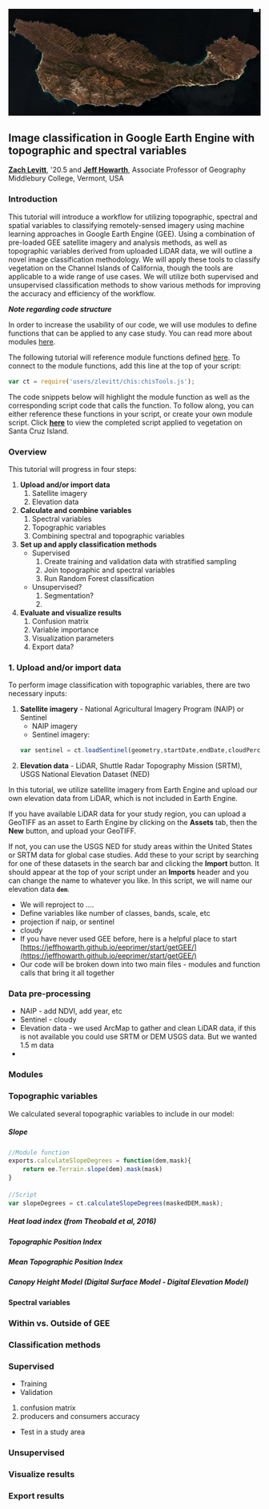 ![](header.png "Image classification in Earth Engine")

## Image classification in Google Earth Engine with topographic and spectral variables
[**Zach Levitt**](https://zachlevitt.github.io), '20.5 and [**Jeff Howarth**](https://jeffhowarth.github.io/), Associate Professor of Geography</br>
Middlebury College, Vermont, USA

### Introduction

This tutorial will introduce a workflow for utilizing topographic, spectral and spatial variables to classifying remotely-sensed imagery using machine learning approaches in Google Earth Engine (GEE). Using a combination of pre-loaded GEE satellite imagery and analysis methods, as well as topographic variables derived from uploaded LiDAR data, we will outline a novel image classification methodology. We will apply these tools to classify vegetation on the Channel Islands of California, though the tools are applicable to a wide range of use cases. We will utilize both supervised and unsupervised classification methods to show various methods for improving the accuracy and efficiency of the workflow.

***Note regarding code structure***

In order to increase the usability of our code, we will use modules to define functions that can be applied to any case study. You can read more about modules [here](https://medium.com/google-earth/making-it-easier-to-reuse-code-with-earth-engine-script-modules-2e93f49abb13). 

The following tutorial will reference module functions defined [here](https://code.earthengine.google.com/9ef0eb7a802163ba97e51a94a754379d). To connect to the module functions, add this line at the top of your script:

```javascript
var ct = require('users/zlevitt/chis:chisTools.js');
```

The code snippets below will highlight the module function as well as the corresponding script code that calls the function. To follow along, you can either reference these functions in your script, or create your own module script. Click [**here**](https://code.earthengine.google.com/ba0f64848eddfbce06369aa8cdbe21be) to view the completed script applied to vegetation on Santa Cruz Island.

### Overview

This tutorial will progress in four steps:

1. **Upload and/or import data**
	1. Satellite imagery
	2. Elevation data
2. **Calculate and combine variables**
	1. Spectral variables
	2. Topographic variables
	3. Combining spectral and topographic variables
3. **Set up and apply classification methods**
	* Supervised
		1. Create training and validation data with stratified sampling
		2. Join topographic and spectral variables
		3. Run Random Forest classification
	* Unsupervised?
		1. Segmentation?
		2. 
4. **Evaluate and visualize results**
	1. Confusion matrix
	2. Variable importance
	3. Visualization parameters
	4. Export data?

### 1. Upload and/or import data

To perform image classification with topographic variables, there are two necessary inputs:

1. **Satellite imagery** - National Agricultural Imagery Program (NAIP) or Sentinel
	* NAIP imagery
	* Sentinel imagery:
	 ```javascript
	 var sentinel = ct.loadSentinel(geometry,startDate,endDate,cloudPercentage);
	 ```
2. **Elevation data** - LiDAR, Shuttle Radar Topography Mission (SRTM), USGS National Elevation Dataset (NED)

In this tutorial, we utilize satellite imagery from Earth Engine and upload our own elevation data from LiDAR, which is not included in Earth Engine. 

If you have available LiDAR data for your study region, you can upload a GeoTIFF as an asset to Earth Engine by clicking on the **Assets** tab, then the **New** button, and upload your GeoTIFF. 

If not, you can use the USGS NED for study areas within the United States or SRTM data for global case studies. Add these to your script by searching for one of these datasets in the search bar and clicking the **Import** button. It should appear at the top of your script under an **Imports** header and you can change the name to whatever you like. In this script, we will name our elevation data **```dem```**.



* We will reproject to ....
* Define variables like number of classes, bands, scale, etc
* projection if naip, or sentinel 
* cloudy
* If you have never used GEE before, here is a helpful place to start [https://jeffhowarth.github.io/eeprimer/start/getGEE/](https://jeffhowarth.github.io/eeprimer/start/getGEE/)
* Our code will be broken down into two main files - modules and function calls that bring it all together



### Data pre-processing 

* NAIP - add NDVI, add year, etc
* Sentinel - cloudy
* Elevation data - we used ArcMap to gather and clean LiDAR data, if this is not available you could use SRTM or DEM USGS data. But we wanted 1.5 m data
* 

### Modules

### Topographic variables

We calculated several topographic variables to include in our model:

##### **Slope**
```javascript
//Module function
exports.calculateSlopeDegrees = function(dem,mask){
	return ee.Terrain.slope(dem).mask(mask)
}

//Script
var slopeDegrees = ct.calculateSlopeDegrees(maskedDEM,mask);
```
##### **Heat load index** (from Theobald et al, 2016)
##### **Topographic Position Index**
##### **Mean Topographic Position Index**
##### **Canopy Height Model** (Digital Surface Model - Digital Elevation Model)



#### Spectral variables

### Within vs. Outside of GEE

### Classification methods

### Supervised
* Training
* Validation
1. confusion matrix
2. producers and consumers accuracy
* Test in a study area

### Unsupervised

### Visualize results

### Export results

<!-- ##### Define variables

The first step is to define 

```javascript
var outScale = 1.5;
var outCRS = 'EPSG:26911';
var year = 2018;
``` -->

<!-- ### Background

There are two primary motiviations for this work:

1. Apply machine learning approaches to identify vegetation classes using topographic, spectral and spatial variables.
2. Update vegetation data for the Channel Islands to aid conservation and environmental projects (Last updated in [2007](http://iws.org/CISProceedings/7th_CIS_Proceedings/Cohen_et_al.pdf) for [Santa Cruz Island](https://map.dfg.ca.gov/metadata/ds0563.html), the largest of the Channel Islands).
 -->




